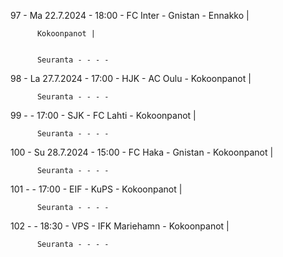 97 - Ma 22.7.2024 - 18:00 - FC Inter - Gnistan - Ennakko |
        
        
          Kokoonpanot |
        
        
          Seuranta - - - -
98 - La 27.7.2024 - 17:00 - HJK - AC Oulu - Kokoonpanot |
        
        
          Seuranta - - - -
99 -  - 17:00 - SJK - FC Lahti - Kokoonpanot |
        
        
          Seuranta - - - -
100 - Su 28.7.2024 - 15:00 - FC Haka - Gnistan - Kokoonpanot |
        
        
          Seuranta - - - -
101 -  - 17:00 - EIF - KuPS - Kokoonpanot |
        
        
          Seuranta - - - -
102 -  - 18:30 - VPS - IFK Mariehamn - Kokoonpanot |
        
        
          Seuranta - - - -
